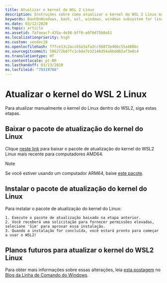 ```yaml
---
title: Atualizar o kernel do WSL 2 Linux
description: Instruções sobre como atualizar o kernel do WSL 2 Linux manualmente
keywords: BashOnWindows, bash, wsl, windows, windows subsystem for linux, windowssubsystem, ubuntu, wsl.conf, wslconfig
ms.date: 03/12/2020
ms.topic: article
ms.assetid: 7afaeacf-435a-4e58-bff0-a9f0d75b8a51
ms.localizationpriority: high
ms.custom: seodec18
ms.openlocfilehash: f7fce13c2acc65e3afa2cc56873e40bc55a460bc
ms.sourcegitcommit: 506272bd7fc1cbda7e32146d54a8bdd02af3e0c4
ms.translationtype: HT
ms.contentlocale: pt-BR
ms.lasthandoff: 03/13/2020
ms.locfileid: "79319706"
---
```

# <a name="updating-the-wsl-2-linux-kernel"></a>Atualizar o kernel do WSL 2 Linux

Para atualizar manualmente o kernel do Linux dentro do WSL2, siga estas etapas. 

## <a name="download-the-linux-kernel-update-package"></a>Baixar o pacote de atualização do kernel do Linux

Clique [neste link](https://wslstorestorage.blob.core.windows.net/wslblob/wsl_update_x64.msi) para baixar o pacote de atualização do kernel do WSL2 Linux mais recente para computadores AMD64.

> [!NOTE] 
> Se você estiver usando um computador ARM64, baixe [este pacote](https://wslstorestorage.blob.core.windows.net/wslblob/wsl_update_arm64.msi).

## <a name="install-the-linux-kernel-update-package"></a>Instalar o pacote de atualização do kernel do Linux

Para instalar o pacote de atualização do kernel do Linux:

    1. Execute o pacote de atualização baixado na etapa anterior.
    2. Você receberá uma solicitação para fornecer permissões elevadas, selecione 'Sim' para aprovar essa instalação.
    3. Quando a instalação for concluída, você estará pronto para começar a usar o WSL2!

## <a name="future-plans-for-updating-the-wsl2-linux-kernel"></a>Planos futuros para atualizar o kernel do WSL2 Linux

Para obter mais informações sobre essas alterações, leia [esta postagem](https://devblogs.microsoft.com/commandline/wsl2-will-be-generally-available-in-windows-10-version-2004) no [Blog da Linha de Comando do Windows](https://aka.ms/cliblog).
